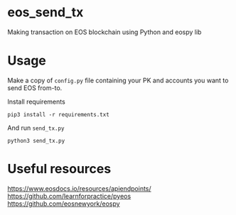 # eos_send_tx
Making transaction on EOS blockchain using Python and eospy lib

# Usage
Make a copy of `config.py` file containing your PK and accounts you want to send EOS from-to.

Install requirements

```pip3 install -r requirements.txt```

And run `send_tx.py`

```python3 send_tx.py```

# Useful resources
https://www.eosdocs.io/resources/apiendpoints/
https://github.com/learnforpractice/pyeos
https://github.com/eosnewyork/eospy
